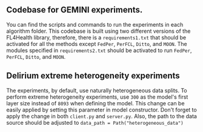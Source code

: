 ## Codebase for GEMINI experiments.
You can find the scripts and commands to run the experiments in each algorithm folder.
This codebase is built using two different versions of the FL4Health library, therefore, there is a `requirements1.txt` that should be activated for all the methods except `FedPer`, `PerFCL`, `Ditto`, and `MOON`. The modules specified in `requirements2.txt` should be activated to run `FedPer`, `PerFCL`, `Ditto`, and `MOON`.

## Delirium extreme heterogeneity experiments
The experiments, by default, use naturally heterogeneous data splits. To perform extreme heterogeneity experiments, use `300` as the model's first layer size instead of `8093` when defining the model. This change can be easily applied by setting this parameter in model constructor. Don't forget to apply the change in both `client.py` and `server.py`. Also, the path to the data source should be adjusted to `data_path = Path("heterogeneous_data")`
